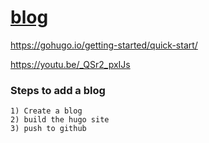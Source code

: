 # [blog](https://ashwaniydv.github.io/blog/)

https://gohugo.io/getting-started/quick-start/

https://youtu.be/_QSr2_pxIJs


### Steps to add a blog
```
1) Create a blog
2) build the hugo site
3) push to github
```
